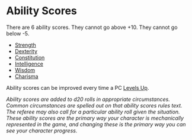 ---
---

# Ability Scores

There are 6 ability scores. They cannot go above +10. They cannot go below -5.

* [Strength](Strength.md)
* [Dexterity](Dexterity.md)
* [Constitution](Constitution.md)
* [Intelligence](Intelligence.md)
* [Wisdom](Wisdom.md)
* [Charisma](Charisma.md)

Ability scores can be improved every time a PC [Levels Up](../Derived%20Statistics/Level.md#Level%20Up).

*Ability scores are added to d20 rolls in appropriate circumstances. Common circumstances are spelled out on that ability scores rules text. The referee may also call for a particular ability roll given the situation. These ability scores are the primary way your character is mechanically represented in the game, and changing these is the primary way you can see your character progress.* 
